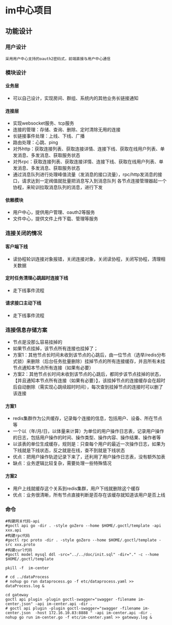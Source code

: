 # im中心项目

## 功能设计
### 用户设计
    采用用户中心支持的oauth2密码式，前端直接与用户中心通信

### 模块设计
#### 业务层
- 可以自己设计，实现房间、群组、系统内的其他业务长链接通知

#### 连接层
- 实现websocket服务、tcp服务
- 连接的管理：存储、查询、删除、定时清除无用的连接
- 长链接事件处理：上线、下线、广播
- 路由处理：心跳、ping
- 对外http：获取连接列表、获取连接详情、连接下线、获取在线用户列表、单发消息、多发消息、获取服务状态
- 对外rpc：获取连接列表、获取连接详情、连接下线、获取在线用户列表、单发消息、多发消息、获取服务状态
- 通过消息队列进行处理峰值流量（发消息的接口流量），rpc/http发消息的接口，请求达到一定阀值就批量把消息写入到消息队列
各节点连接管理器起一个协程，来轮训拉取消息队列的消息，进行下发

#### 依赖模块
- 用户中心，提供用户管理、oauth2等服务
- 文件中心，提供文件上传下载、管理等服务

### 连接关闭的情况
#### 客户端下线
- 读协程轮训连接对象报错，关闭连接对象，关闭读协程，关闭写协程，清理相关数据
#### 定时任务清理心跳超时连接下线
- 走下线事件流程
#### 请求接口主动下线
- 走下线事件流程

### 连接信息存储方案
* 节点是没那么容易挂掉的
* 如果节点挂掉，该节点所有连接也挂掉了；
* 方案1：其他节点长时间未收到该节点的心跳后，由一位节点（选举/redis分布式锁）来删除（后台任务批量删除）挂掉节点的所有连接缓存，并且所有未挂节点通知本节点所有连接（如果有必要）
* 方案2：其他节点长时间未收到该节点的心跳后，都同步该节点挂掉的状态，【并且通知本节点所有连接（如果有必要）】，该挂掉节点的连接缓存会在超时后自动删除（需实现心跳续超时时间），每次查到挂掉节点的连接时可以删了该连接
#### 方案1
- redis集群作为公共缓存，记录每个连接的信息，包括用户、设备、所在节点等
- 一个以（年/月/日，以体量来计算）为单位的用户操作日志表，记录用户操作的日志，包括用户操作的时间、操作类型、操作内容、操作结果、操作者等
- 以该表的单位生成缓存，规则是：只查每个用户的最近一次操作日志，如果为下线就是下线状态，反之就是在线，查不到就是下线状态
- 优点：把用户操作轨迹记录下来了，还利用了用户操作日志表，没有额外加表
- 缺点：业务逻辑比较复杂，需要处理一些特殊情况
#### 方案2
- 用户上线就缓存这个关系到redis集群，用户下线就删除这个缓存
- 优点：业务很清晰，所有节点直接判断是否存在该缓存就知道该用户是否上线

### 命令
    #构建网关代码-api
    #goctl api go -dir . -style goZero --home $HOME/.goctl/template -api xxx.api
    #构建rpc代码
    #goctl rpc proto -dir . -style goZero --home $HOME/.goctl/template -src xxx.proto
    #构建curl代码
    #goctl model mysql ddl -src="../../doc/init.sql" -dir="." -c --home $HOME/.goctl/template
    
    pkill -f  im-center
    
    # cd ../dataProcess
    # nohup go run dataprocess.go -f etc/dataprocess.yaml >> dataProcess.log &
    
    cd gateway
    goctl api plugin -plugin goctl-swagger="swagger -filename im-center.json" -api im-center.api -dir .
    # goctl api plugin -plugin goctl-swagger="swagger -filename im-center.json  -host 172.16.10.83:8888 " -api im-center.api -dir .
    nohup go run im-center.go -f etc/im-center.yaml >> gateway.log &